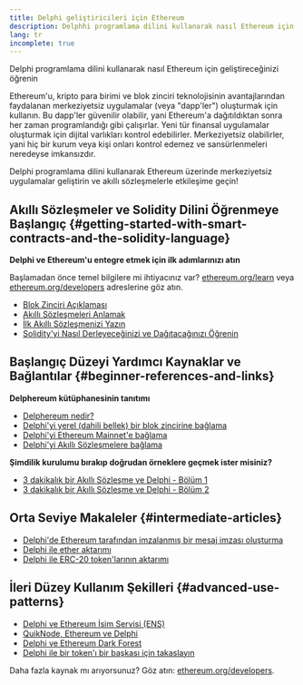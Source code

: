 ```yaml
---
title: Delphi geliştiricileri için Ethereum
description: Delphhi programlama dilini kullanarak nasıl Ethereum için geliştireceğinizi öğrenin
lang: tr
incomplete: true
---
```


<div class="featured">

Delphi programlama dilini kullanarak nasıl Ethereum için geliştireceğinizi öğrenin

</div>

Ethereum'u, kripto para birimi ve blok zinciri teknolojisinin avantajlarından faydalanan merkeziyetsiz uygulamalar (veya "dapp'ler") oluşturmak için kullanın. Bu dapp'ler güvenilir olabilir, yani Ethereum'a dağıtıldıktan sonra her zaman programlandığı gibi çalışırlar. Yeni tür finansal uygulamalar oluşturmak için dijital varlıkları kontrol edebilirler. Merkeziyetsiz olabilirler, yani hiç bir kurum veya kişi onları kontrol edemez ve sansürlenmeleri neredeyse imkansızdır.

Delphi programlama dilini kullanarak Ethereum üzerinde merkeziyetsiz uygulamalar geliştirin ve akıllı sözleşmelerle etkileşime geçin!

## Akıllı Sözleşmeler ve Solidity Dilini Öğrenmeye Başlangıç {#getting-started-with-smart-contracts-and-the-solidity-language}

**Delphi ve Ethereum'u entegre etmek için ilk adımlarınızı atın**

Başlamadan önce temel bilgilere mi ihtiyacınız var? [ethereum.org/learn](/learn/) veya [ethereum.org/developers](/developers/) adreslerine göz atın.

- [Blok Zinciri Açıklaması](https://kauri.io/article/d55684513211466da7f8cc03987607d5/blockchain-explained)
- [Akıllı Sözleşmeleri Anlamak](https://kauri.io/article/e4f66c6079e74a4a9b532148d3158188/ethereum-101-part-5-the-smart-contract)
- [İlk Akıllı Sözleşmenizi Yazın](https://kauri.io/article/124b7db1d0cf4f47b414f8b13c9d66e2/remix-ide-your-first-smart-contract)
- [Solidity'yi Nasıl Derleyeceğinizi ve Dağıtacağınızı Öğrenin](https://kauri.io/article/973c5f54c4434bb1b0160cff8c695369/understanding-smart-contract-compilation-and-deployment)

## Başlangıç Düzeyi Yardımcı Kaynaklar ve Bağlantılar {#beginner-references-and-links}

**Delphereum kütüphanesinin tanıtımı**

- [Delphereum nedir?](https://github.com/svanas/delphereum/blob/master/README.md)
- [Delphi'yi yerel (dahili bellek) bir blok zincirine bağlama](https://medium.com/@svanas/connecting-delphi-to-a-local-in-memory-blockchain-9a1512d6c5b0)
- [Delphi'yi Ethereum Mainnet'e bağlama](https://medium.com/@svanas/connecting-delphi-to-the-ethereum-main-net-5faf1feffd83)
- [Delphi'yi Akıllı Sözleşmelere bağlama](https://medium.com/@svanas/connecting-delphi-to-smart-contracts-3146b12803a1)

**Şimdilik kurulumu bırakıp doğrudan örneklere geçmek ister misiniz?**

- [3 dakikalık bir Akıllı Sözleşme ve Delphi - Bölüm 1](https://medium.com/@svanas/a-3-minute-smart-contract-and-delphi-61d998571d)
- [3 dakikalık bir Akıllı Sözleşme ve Delphi - Bölüm 2](https://medium.com/@svanas/a-3-minute-smart-contract-and-delphi-part-2-446925faa47b)

## Orta Seviye Makaleler {#intermediate-articles}

- [Delphi'de Ethereum tarafından imzalanmış bir mesaj imzası oluşturma](https://medium.com/@svanas/generating-an-ethereum-signed-message-signature-in-delphi-75661ce5031b)
- [Delphi ile ether aktarımı](https://medium.com/@svanas/transferring-ether-with-delphi-b5f24b1a98a4)
- [Delphi ile ERC-20 token'larının aktarımı](https://medium.com/@svanas/transferring-erc-20-tokens-with-delphi-bb44c05b295d)

## İleri Düzey Kullanım Şekilleri {#advanced-use-patterns}

- [Delphi ve Ethereum İsim Servisi (ENS)](https://medium.com/@svanas/delphi-and-ethereum-name-service-ens-4443cd278af7)
- [QuikNode, Ethereum ve Delphi](https://medium.com/@svanas/quiknode-ethereum-and-delphi-f7bfc9671c23)
- [Delphi ve Ethereum Dark Forest](https://svanas.medium.com/delphi-and-the-ethereum-dark-forest-5b430da3ad93)
- [Delphi ile bir token'ı bir başkası için takaslayın](https://svanas.medium.com/swap-one-token-for-another-in-delphi-bcb999c47f7)

Daha fazla kaynak mı arıyorsunuz? Göz atın: [ethereum.org/developers](/developers/).
